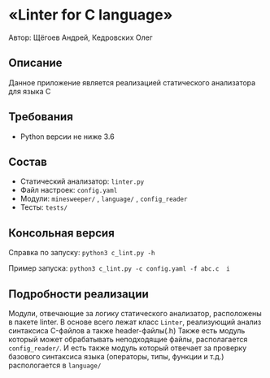 # «Linter for C language»

Автор: Щёгоев Андрей, Кедровских Олег

## Описание
Данное приложение является реализацией статического анализатора для языка C


## Требования
* Python версии не ниже 3.6

## Состав
* Статический анализатор: `linter.py`
* Файл настроек: `config.yaml`
* Модули: `minesweeper/` , `language/` , `config_reader`
* Тесты: `tests/`

## Консольная версия
Справка по запуску: `python3 c_lint.py -h`

Пример запуска: `python3 c_lint.py -c config.yaml -f abc.c  i`


## Подробности реализации
Модули, отвечающие за логику статического анализатор, расположены в пакете linter.
В основе всего лежат класс `Linter`, реализующий анализ синтаксиса C-файлов а также header-файлы(.h)
Также есть модуль который может обрабатывать неподходящие файлы, располагается `config_reader/`.
И есть также модуль который отвечает за проверку базового синтаксиса языка (операторы, типы, функции и т.д.)
распологается в `language/`
